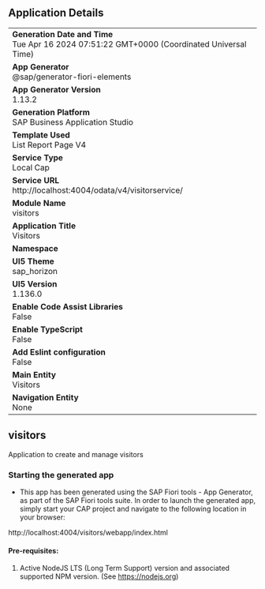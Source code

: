 ## Application Details

|                                                                                                |
| ---------------------------------------------------------------------------------------------- |
| **Generation Date and Time**<br>Tue Apr 16 2024 07:51:22 GMT+0000 (Coordinated Universal Time) |
| **App Generator**<br>@sap/generator-fiori-elements                                             |
| **App Generator Version**<br>1.13.2                                                            |
| **Generation Platform**<br>SAP Business Application Studio                                     |
| **Template Used**<br>List Report Page V4                                                       |
| **Service Type**<br>Local Cap                                                                  |
| **Service URL**<br>http://localhost:4004/odata/v4/visitorservice/                              |
| **Module Name**<br>visitors                                                                    |
| **Application Title**<br>Visitors                                                              |
| **Namespace**<br>                                                                              |
| **UI5 Theme**<br>sap_horizon                                                                   |
| **UI5 Version**<br>1.136.0                                                                     |
| **Enable Code Assist Libraries**<br>False                                                      |
| **Enable TypeScript**<br>False                                                                 |
| **Add Eslint configuration**<br>False                                                          |
| **Main Entity**<br>Visitors                                                                    |
| **Navigation Entity**<br>None                                                                  |

## visitors

Application to create and manage visitors

### Starting the generated app

- This app has been generated using the SAP Fiori tools - App Generator, as part of the SAP Fiori tools suite. In order to launch the generated app, simply start your CAP project and navigate to the following location in your browser:

http://localhost:4004/visitors/webapp/index.html

#### Pre-requisites:

1. Active NodeJS LTS (Long Term Support) version and associated supported NPM version. (See https://nodejs.org)
